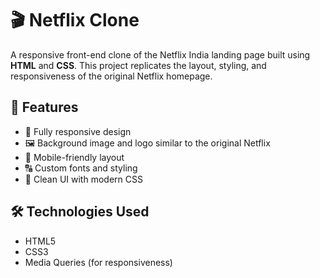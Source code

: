 # 🎬 Netflix Clone

A responsive front-end clone of the Netflix India landing page built using **HTML** and **CSS**. This project replicates the layout, styling, and responsiveness of the original Netflix homepage.

## 🚀 Features

- 🎨 Fully responsive design
- 🖼️ Background image and logo similar to the original Netflix
- 📱 Mobile-friendly layout
- 🔠 Custom fonts and styling
- 🎯 Clean UI with modern CSS

## 🛠️ Technologies Used

- HTML5
- CSS3
- Media Queries (for responsiveness)

